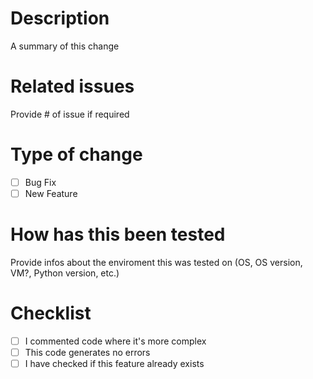 # Description
A summary of this change

# Related issues
Provide # of issue if required

# Type of change
- [ ] Bug Fix
- [ ] New Feature

# How has this been tested
Provide infos about the enviroment this was tested on (OS, OS version, VM?, Python version, etc.)

# Checklist
- [ ] I commented code where it's more complex
- [ ] This code generates no errors
- [ ] I have checked if this feature already exists
